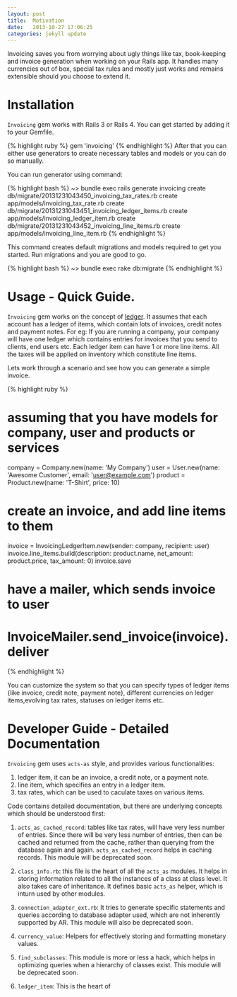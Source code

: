 ```yaml
---
layout: post
title:  Motivation
date:   2013-10-27 17:06:25
categories: jekyll update
---
```


Invoicing saves you from worrying about ugly things like tax, book-keeping
and invoice generation when working on your Rails app. It handles many
currencies out of box, special tax rules and mostly just works and remains
extensible should you choose to extend it.

# <a name="installation"> Installation </a>

`Invoicing` gem works with Rails 3 or Rails 4. You can get started by adding
it to your Gemfile.

{% highlight ruby %}
gem 'invoicing'
{% endhighlight %}
After that you can either use generators to create necessary tables and models
or you can do so manually.

You can run generator using command:

{% highlight bash %}
~> bundle exec rails generate invoicing
   create  db/migrate/20131231043450_invoicing_tax_rates.rb
   create  app/models/invoicing_tax_rate.rb
   create  db/migrate/20131231043451_invoicing_ledger_items.rb
   create  app/models/invoicing_ledger_item.rb
   create  db/migrate/20131231043452_invoicing_line_items.rb
   create  app/models/invoicing_line_item.rb
{% endhighlight %}


This command creates default migrations and models required to get you started.
Run migrations and you are good to go.

{% highlight bash %}
~> bundle exec rake db:migrate
{% endhighlight %}

# Usage - Quick Guide.

`Invoicing` gem works on the concept of [ledger](http://en.wikipedia.org/wiki/Ledger).
It assumes that each account has a ledger of items, which contain lots of invoices,
credit notes and payment notes. For eg: If you are running a company, your company
will have one ledger which contains entries for invoices that you send to clients,
end users etc. Each ledger item can have 1 or more line items. All the taxes will
be applied on inventory which constitute line items.

Lets work through a scenario and see how you can generate a simple invoice.

{% highlight ruby %}
# assuming that you have models for company, user and products or services
company = Company.new(name: 'My Company')
user    = User.new(name: 'Awesome Customer', email: 'user@example.com')
product = Product.new(name: 'T-Shirt', price: 10)

# create an invoice, and add line items to them
invoice = InvoicingLedgerItem.new(sender: company, recipient: user)
invoice.line_items.build(description: product.name,
                         net_amount: product.price,
                         tax_amount: 0)
invoice.save

# have a mailer, which sends invoice to user
# InvoiceMailer.send_invoice(invoice).deliver
{% endhighlight %}

You can customize the system so that you can specify types of ledger items {like
invoice, credit note, payment note}, different currencies on ledger items,evolving
tax rates, statuses on ledger items etc.

# Developer Guide - Detailed Documentation

`Invoicing` gem uses `acts-as` style, and provides various functionalities:

1. ledger item, it can be an invoice, a credit note, or a payment note.
2. line item, which specifies an entry in a ledger item.
3. tax rates, which can be used to caculate taxes on various items.

Code contains detailed documentation, but there are underlying concepts which
should be understood first:

1. `acts_as_cached_record`: tables like tax rates, will have very less number of
   entries. Since there will be very less number of entries, then can be cached
   and returned from the cache, rather than querying from the database again
   and again. `acts_as_cached_record` helps in caching records. This module will
   be deprecated soon.

2. `class_info.rb`: this file is the heart of all the `acts_as` modules. It helps
   in storing information related to all the instances of a class at class level.
   It also takes care of inheritance. It defines basic `acts_as` helper, which is
   inturn used by other modules.

3. `connection_adapter_ext.rb`: It tries to generate specific statements and queries
   according to database adapter used, which are not inherently supported by AR.
   This module will also be deprecated soon.

4. `currency_value`: Helpers for effectively storing and formatting monetary values.

5. `find_subclasses`: This module is more or less a hack, which helps in optimizing
   queries when a hierarchy of classes exist. This module will be deprecated soon.

6. `ledger_item`: This is the heart of 
